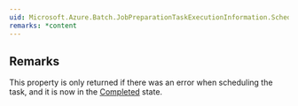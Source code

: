 ```yaml
---  
uid: Microsoft.Azure.Batch.JobPreparationTaskExecutionInformation.SchedulingError  
remarks: *content  
---  
```

  
## Remarks  
 This property is only returned if there was an error when scheduling the task, and it is now in the [Completed](assetId:///T:Microsoft.Azure.Batch.Common.JobPreparationTaskState?qualifyHint=False&autoUpgrade=True) state.